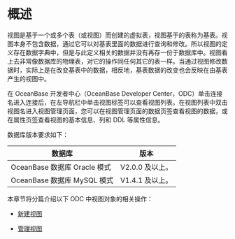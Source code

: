 概述 
=======================

视图是基于一个或多个表（或视图）而创建的虚拟表，视图基于的表称为基表。视图本身不包含数据，通过它可以对基表里面的数据进行查询和修改。所以视图的定义存在数据字典中，但是与此定义相关的数据并没有再存一份于数据库中。视图看上去非常像数据库的物理表，对它的操作同任何其它的表一样。当通过视图修改数据时，实际上是在改变基表中的数据，相反地，基表数据的改变也会反映在由基表产生的视图中。

在 OceanBase 开发者中心（OceanBase Developer Center，ODC）单击连接名进入连接后，在左导航栏中单击视图标签可以查看视图列表。在视图列表中双击视图名进入视图管理页面，您可以在视图管理页面的数据页签查看视图的数据，或在属性页签查看视图的基本信息、列和 DDL 等属性信息。

数据库版本要求如下：


|           数据库           |     版本      |
|-------------------------|-------------|
| OceanBase 数据库 Oracle 模式 | V2.0.0 及以上。 |
| OceanBase 数据库 MySQL 模式  | V1.4.1 及以上。 |



本章节将分篇介绍以下 ODC 中视图对象的相关操作：

* [新建视图](6.web-odc-user-guide/11.web-odc-database-objects/2.web-odc-view-objects/../../../2.web-odc-create-a-view.md)

  

* [管理视图](6.web-odc-user-guide/11.web-odc-database-objects/2.web-odc-view-objects/../../../3.web-odc-manage-views.md)

  



